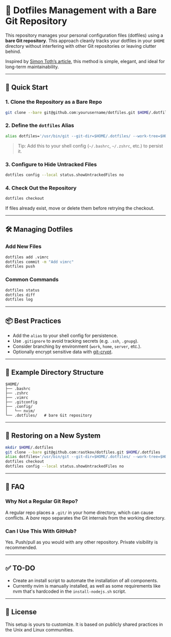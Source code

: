 
# 📁 Dotfiles Management with a Bare Git Repository

This repository manages your personal configuration files (dotfiles) using a **bare Git repository**. This approach cleanly tracks your dotfiles in your `$HOME` directory without interfering with other Git repositories or leaving clutter behind.

Inspired by [Simon Toth’s article](https://medium.com/@simontoth/best-way-to-manage-your-dotfiles-2c45bb280049), this method is simple, elegant, and ideal for long-term maintainability.

---

## 🚀 Quick Start

### 1. Clone the Repository as a Bare Repo

```bash
git clone --bare git@github.com:yourusername/dotfiles.git $HOME/.dotfiles
```

### 2. Define the `dotfiles` Alias

```bash
alias dotfiles='/usr/bin/git --git-dir=$HOME/.dotfiles/ --work-tree=$HOME'
```

> Tip: Add this to your shell config (`~/.bashrc`, `~/.zshrc`, etc.) to persist it.

### 3. Configure to Hide Untracked Files

```bash
dotfiles config --local status.showUntrackedFiles no
```

### 4. Check Out the Repository

```bash
dotfiles checkout
```

If files already exist, move or delete them before retrying the checkout.

---

## 🛠 Managing Dotfiles

### Add New Files

```bash
dotfiles add .vimrc
dotfiles commit -m "Add vimrc"
dotfiles push
```

### Common Commands

```bash
dotfiles status
dotfiles diff
dotfiles log
```

---

## 📦 Best Practices

- Add the `alias` to your shell config for persistence.
- Use `.gitignore` to avoid tracking secrets (e.g. `.ssh`, `.gnupg`).
- Consider branching by environment (`work`, `home`, `server`, etc.).
- Optionally encrypt sensitive data with [git-crypt](https://github.com/AGWA/git-crypt).

---

## 📂 Example Directory Structure

```
$HOME/
├── .bashrc
├── .zshrc
├── .vimrc
├── .gitconfig
├── .config/
│   └── nvim/
└── .dotfiles/   # bare Git repository
```

---

## 🔁 Restoring on a New System

```bash
mkdir $HOME/.dotfiles
git clone --bare git@github.com:rastkov/dotfiles.git $HOME/.dotfiles
alias dotfiles='/usr/bin/git --git-dir=$HOME/.dotfiles/ --work-tree=$HOME'
dotfiles checkout
dotfiles config --local status.showUntrackedFiles no
```

---

## 🙋 FAQ

### Why Not a Regular Git Repo?

A regular repo places a `.git/` in your home directory, which can cause conflicts. A *bare* repo separates the Git internals from the working directory.

### Can I Use This With GitHub?

Yes. Push/pull as you would with any other repository. Private visibility is recommended.

---

## ✅ TO-DO 

* Create an install script to automate the installation of all components.
* Currently nvim is manually installed, as well as some requirements like nvm that's hardcoded in the `install-nodejs.sh` script.

---

## 📜 License

This setup is yours to customize. It is based on publicly shared practices in the Unix and Linux communities.
